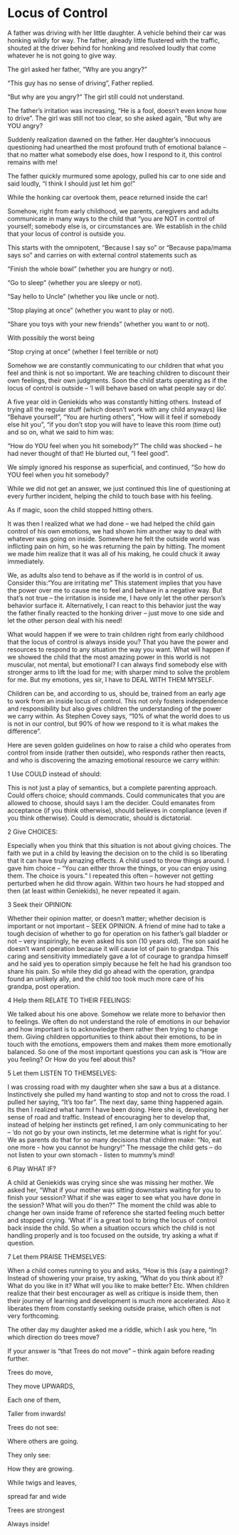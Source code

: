 Locus of Control
================

A father was driving with her little daughter. A vehicle behind their car was honking wildly for way. The father, already little flustered with the traffic, shouted at the driver behind for honking and resolved loudly that come whatever he is not going to give way. 

The girl asked her father, “Why are you angry?” 

“This guy has no sense of driving”, Father replied. 

“But why are you angry?” The girl still could not understand. 

The father’s irritation was increasing, “He is a fool, doesn’t even know how to drive”. 
The girl was still not too clear, so she asked again, “But why are YOU angry?

Suddenly realization dawned on the father. Her daughter’s innocuous questioning had unearthed the most profound truth of emotional balance – that no matter what somebody else does, how I respond to it, this control remains with me! 

The father quickly murmured some apology, pulled his car to one side and said loudly, “I think I should just let him go!” 

While the honking car overtook them, peace returned inside the car!

Somehow, right from early childhood, we parents, caregivers and adults communicate in many ways to the child that “you are NOT in control of yourself; somebody else is, or circumstances are. We establish in the child that your locus of control is outside you.
 
This starts with the omnipotent, “Because I say so” or “Because papa/mama says so” and carries on with external control statements such as
 
“Finish the whole bowl” (whether you are hungry or not).

“Go to sleep” (whether you are sleepy or not). 

“Say hello to Uncle” (whether you like uncle or not).

“Stop playing at once” (whether you want to play or not).

“Share you toys with your new friends” (whether you want to or not).

With possibly the worst being

“Stop crying at once” (whether I feel terrible or not) 

Somehow we are constantly communicating to our children that what you feel and think is not so important. We are teaching children to discount their own feelings, their own judgments. Soon the child starts operating as if the locus of control is outside – ‘I will behave based on what people say or do’.

A five year old in Geniekids who was constantly hitting others. Instead of trying all the regular stuff (which doesn’t work with any child anyways) like “Behave yourself”, “You are hurting others”, “How will it feel if somebody else hit you”, “if you don’t stop you will have to leave this room (time out) and so on, what we said to him was:

“How do YOU feel when you hit somebody?” The child was shocked – he had never thought of that! He blurted out, “I feel good”.

We simply ignored his response as superficial, and continued, “So how do YOU feel when you hit somebody?
 
While we did not get an answer, we just continued this line of questioning at every further incident, helping the child to touch base with his feeling.
 
As if magic, soon the child stopped hitting others.

It was then I realized what we had done – we had helped the child gain control of his own emotions, we had shown him another way to deal with whatever was going on inside. Somewhere he felt the outside world was inflicting pain on him, so he was returning the pain by hitting. The moment we made him realize that it was all of his making, he could chuck it away immediately.

We, as adults also tend to behave as if the world is in control of us. Consider this:“You are irritating me” This statement implies that you have the power over me to cause me to feel and behave in a negative way. But that’s not true – the irritation is inside me, I have only let the other person’s behavior surface it. Alternatively, I can react to this behavior just the way the father finally reacted to the honking driver – just move to one side and let the other person deal with his need!
 
What would happen if we were to train children right from early childhood that the locus of control is always inside you? That you have the power and resources to respond to any situation the way you want. What will happen if we showed the child that the most amazing power in this world is not muscular, not mental, but emotional? I can always find somebody else with stronger arms to lift the load for me; with sharper mind to solve the problem for me. But my emotions, yes sir, I have to DEAL WITH THEM MYSELF.
 
Children can be, and according to us, should be, trained from an early age to work from an inside locus of control. This not only fosters independence and responsibility but also gives children the understanding of the power we carry within. As Stephen Covey says, “10% of what the world does to us is not in our control, but 90% of how we respond to it is what makes the difference”.
 
Here are seven golden guidelines on how to raise a child who operates from control from inside (rather then outside), who responds rather then reacts, and who is discovering the amazing emotional resource we carry within:

1 Use COULD instead of should: 

This is not just a play of semantics, but a complete parenting approach. Could offers choice; should commands. Could communicates that you are allowed to choose, should says I am the decider. Could emanates from acceptance (if you think otherwise), should believes in compliance (even if you think otherwise). Could is democratic, should is dictatorial.

2 Give CHOICES:

Especially when you think that this situation is not about giving choices. The faith we put in a child by leaving the decision on to the child is so liberating that it can have truly amazing effects. A child used to throw things around. I gave him choice – “You can either throw the things, or you can enjoy using them. The choice is yours.” I repeated this often – however not getting perturbed when he did throw again. Within two hours he had stopped and then (at least within Geniekids), he never repeated it again.

3 Seek their OPINION:

Whether their opinion matter, or doesn’t matter; whether decision is important or not important – SEEK OPINION. A friend of mine had to take a tough decision of whether to go for operation on his father’s gall bladder or not – very inspiringly, he even asked his son (10 years old). The son said he doesn’t want operation because it will cause lot of pain to grandpa. This caring and sensitivity immediately gave a lot of courage to grandpa himself and he said yes to operation simply because he felt he had his grandson too share his pain. So while they did go ahead with the operation, grandpa found an unlikely ally, and the child too took much more care of his grandpa, post operation.

4 Help them RELATE TO THEIR FEELINGS:

We talked about his one above. Somehow we relate more to behavior then to feelings. We often do not understand the role of emotions in our behavior and how important is to acknowledge them rather then trying to change them. Giving children opportunities to think about their emotions, to be in touch with the emotions, empowers them and makes them more emotionally balanced. So one of the most important questions you can ask is “How are you feeling? Or How do you feel about this?

5 Let them LISTEN TO THEMSELVES: 

I was crossing road with my daughter when she saw a bus at a distance. Instinctively she pulled my hand wanting to stop and not to cross the road. I pulled her saying, “It’s too far”. The next day, same thing happened again. Its then I realized what harm I have been doing. Here she is, developing her sense of road and traffic. Instead of encouraging her to develop that, instead of helping her instincts get refined, I am only communicating to her – ‘do not go by your own instincts, let me determine what is right for you’. We as parents do that for so many decisions that children make: “No, eat one more - how you cannot be hungry!” The message the child gets – do not listen to your own stomach - listen to mummy’s mind!

6 Play WHAT IF?

A child at Geniekids was crying since she was missing her mother. We asked her, “What if your mother was sitting downstairs waiting for you to finish your session? What if she was eager to see what you have done in the session? What will you do then?" The moment the child was able to change her own inside frame of reference she started feeling much better and stopped crying. ‘What if’ is a great tool to bring the locus of control back inside the child. So when a situation occurs which the child is not handling properly and is too focused on the outside, try asking a what if question.

7 Let them PRAISE THEMSELVES:

When a child comes running to you and asks, “How is this (say a painting)? Instead of showering your praise, try asking, “What do you think about it? What do you like in it? What will you like to make better? Etc. When children realize that their best encourager as well as critique is inside them, then their journey of learning and development is much more accelerated. Also it liberates them from constantly seeking outside praise, which often is not very forthcoming.
 
The other day my daughter asked me a riddle, which I ask you here, “In which direction do trees move? 

If your answer is “that Trees do not move” – think again before reading further.

Trees do move,

They move UPWARDS,

Each one of them,

Taller from inwards!

Trees do not see:

Where others are going.

They only see:

How they are growing.

While twigs and leaves,

spread far and wide

Trees are strongest

Always inside!